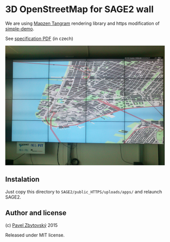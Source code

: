 # 3D OpenStreetMap for SAGE2 wall

We are using [Mapzen Tangram](http://mapzen.com/tangram) rendering library and https modification of [simple-demo](https://github.com/tangrams/simple-demo).

See [specification PDF](docs/specifikace.pdf) (in czech)

![osm3d_running_on_8K_sage.jpg](docs/osm3d_running_on_8K_sage.jpg)


## Instalation

Just copy this directory to `SAGE2/public_HTTPS/uploads/apps/` and relaunch SAGE2.


## Author and license

(c) [Pavel Zbytovský](http://zby.cz) 2015

Released under MIT license.
